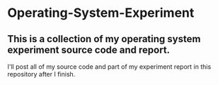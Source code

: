 # Operating-System-Experiment
## This is a collection of my operating system experiment source code and report.  
I'll post all of my source code and part of my experiment report in this repository after I finish.
